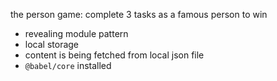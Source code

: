the person game: complete 3 tasks as a famous person to win
- revealing module pattern
- local storage
- content is being fetched from local json file
- `@babel/core` installed 
